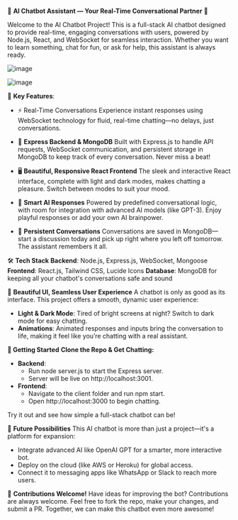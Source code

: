 🤖 **AI Chatbot Assistant — Your Real-Time Conversational Partner** 🌟

Welcome to the AI Chatbot Project!
This is a full-stack AI chatbot designed to provide real-time, engaging conversations with users, powered by Node.js, React, and WebSocket for seamless interaction. Whether you want to learn something, chat for fun, or ask for help, this assistant is always ready.

![image](https://github.com/user-attachments/assets/e77e0022-a5d5-49cf-817d-46d6b6e79923)

![image](https://github.com/user-attachments/assets/122f25fe-27df-49f0-9173-a8668b211747)

🚀 **Key Features**:
- ⚡ Real-Time Conversations
Experience instant responses using WebSocket technology for fluid, real-time chatting—no delays, just conversations.

- 💬 **Express Backend & MongoDB**
Built with Express.js to handle API requests, WebSocket communication, and persistent storage in MongoDB to keep track of every conversation. Never miss a beat!

- 🖥️ **Beautiful, Responsive React Frontend**
The sleek and interactive React interface, complete with light and dark modes, makes chatting a pleasure. Switch between modes to suit your mood.

- 🤖 **Smart AI Responses**
Powered by predefined conversational logic, with room for integration with advanced AI models (like GPT-3). Enjoy playful responses or add your own AI brainpower.

- 📜 **Persistent Conversations**
Conversations are saved in MongoDB—start a discussion today and pick up right where you left off tomorrow. The assistant remembers it all.

🛠️ **Tech Stack**
**Backend**: Node.js, Express.js, WebSocket, Mongoose
**Frontend**: React.js, Tailwind CSS, Lucide Icons
**Database**: MongoDB for keeping all your chatbot's conversations safe and sound

🎨 **Beautiful UI, Seamless User Experience**
A chatbot is only as good as its interface. This project offers a smooth, dynamic user experience:
- **Light & Dark Mode**: Tired of bright screens at night? Switch to dark mode for easy chatting.
- **Animations**: Animated responses and inputs bring the conversation to life, making it feel like you’re chatting with a real assistant.

**🔧 Getting Started**
**Clone the Repo & Get Chatting:**

- **Backend**:
  - Run node server.js to start the Express server.
  - Server will be live on http://localhost:3001.
- **Frontend**:
  - Navigate to the client folder and run npm start.
  - Open http://localhost:3000 to begin chatting.

Try it out and see how simple a full-stack chatbot can be!

🌈 **Future Possibilities**
This AI chatbot is more than just a project—it's a platform for expansion:
- Integrate advanced AI like OpenAI GPT for a smarter, more interactive bot.
- Deploy on the cloud (like AWS or Heroku) for global access.
- Connect it to messaging apps like WhatsApp or Slack to reach more users.

🤝 **Contributions Welcome!**
Have ideas for improving the bot? Contributions are always welcome. Feel free to fork the repo, make your changes, and submit a PR. Together, we can make this chatbot even more awesome!
